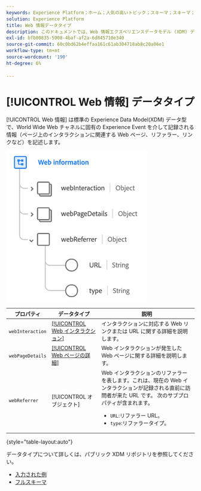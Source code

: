 ```yaml
---
keywords: Experience Platform；ホーム；人気の高いトピック；スキーマ；スキーマ；XDM；フィールド；スキーマ；スキーマ；Web ページの詳細；データ型；データ型；データ型；web ページ
solution: Experience Platform
title: Web 情報データタイプ
description: このドキュメントでは、Web 情報エクスペリエンスデータモデル (XDM) データタイプの概要を説明します。
exl-id: bfb00835-5908-4baf-af2a-6d845710e340
source-git-commit: 60c0bd62b4effaa161c61ab304718ab8c20a06e1
workflow-type: tm+mt
source-wordcount: '190'
ht-degree: 6%

---
```


# [!UICONTROL Web 情報] データタイプ

[!UICONTROL Web 情報] は標準の Experience Data Model(XDM) データ型で、World Wide Web チャネルに固有の Experience Event を介して記録される情報（ページ上のインタラクションに関連する Web ページ、リファラー、リンクなど）を記述します。

![](../images/data-types/web-information.png)

| プロパティ | データタイプ | 説明 |
| --- | --- | --- |
| `webInteraction` | [[!UICONTROL Web インタラクション]](./web-interaction.md) | インタラクションに対応する Web リンクまたは URL に関する詳細を説明します。 |
| `webPageDetails` | [[!UICONTROL Web ページの詳細]](./webpage-details.md) | Web インタラクションが発生した Web ページに関する詳細を説明します。 |
| `webReferrer` | [!UICONTROL オブジェクト] | Web インタラクションのリファラーを表します。これは、現在の Web インタラクションが記録される直前に訪問者が来た URL です。 次のサブプロパティが含まれます。 <ul><li>`URL`:リファラー URL。</li><li>`type`:リファラータイプ。</li></ul> |

{style=&quot;table-layout:auto&quot;}

データタイプについて詳しくは、パブリック XDM リポジトリを参照してください。

* [入力された例](https://github.com/adobe/xdm/blob/master/components/datatypes/webinfo.example.1.json)
* [フルスキーマ](https://github.com/adobe/xdm/blob/master/components/datatypes/webinfo.schema.json)
